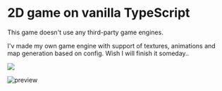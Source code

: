 # 2D game on vanilla TypeScript


This game doesn't use any third-party game engines.

I'v made my own game engine with support of textures, animations and map generation based on config. Wish I will finish it someday..

![](https://i.imgur.com/KzVehnL.gif)

![preview](https://i.imgur.com/vLl1syz.gif)

